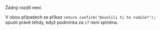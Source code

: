 Žádný rozdíl není.

V obou případech se příkaz `return confirm('Dovolili ti to rodiče?');` spustí právě tehdy, když podmínka za `if` není splněna.
